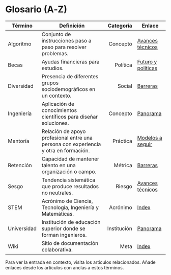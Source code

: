 # Glosario (A‑Z)

| Término | Definición | Categoría | Enlace |
|---|---|---:|---|
| Algoritmo | Conjunto de instrucciones paso a paso para resolver problemas. | Concepto | [Avances técnicos](articulo-3.md)
| Becas | Ayudas financieras para estudios. | Política | [Futuro y políticas](articulo-5.md)
| Diversidad | Presencia de diferentes grupos sociodemográficos en un contexto. | Social | [Barreras](articulo-2.md)
| Ingeniería | Aplicación de conocimientos científicos para diseñar soluciones. | Concepto | [Panorama](articulo-1.md)
| Mentoría | Relación de apoyo profesional entre una persona con experiencia y otra en formación. | Práctica | [Modelos a seguir](articulo-4.md)
| Retención | Capacidad de mantener talento en una organización o campo. | Métrica | [Barreras](articulo-2.md)
| Sesgo | Tendencia sistemática que produce resultados no neutrales. | Riesgo | [Avances técnicos](articulo-3.md)
| STEM | Acrónimo de Ciencia, Tecnología, Ingeniería y Matemáticas. | Acrónimo | [Index](index.md)
| Universidad | Institución de educación superior donde se forman ingenieros. | Institución | [Panorama](articulo-1.md)
| Wiki | Sitio de documentación colaborativa. | Meta | [Index](index.md)

Para ver la entrada en contexto, visita los artículos relacionados. Añade enlaces desde los artículos con anclas a estos términos.
